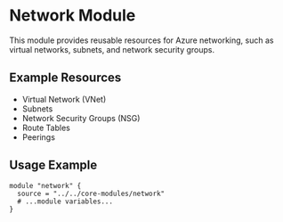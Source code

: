 # Network Module

This module provides reusable resources for Azure networking, such as virtual networks, subnets, and network security groups.

## Example Resources
- Virtual Network (VNet)
- Subnets
- Network Security Groups (NSG)
- Route Tables
- Peerings

## Usage Example
```hcl
module "network" {
  source = "../../core-modules/network"
  # ...module variables...
}
```
